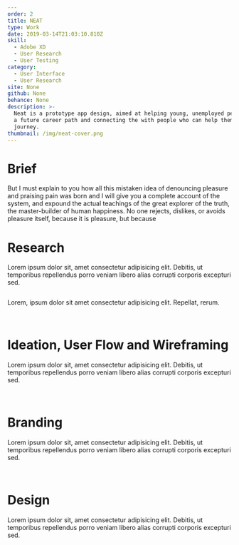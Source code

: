 ```yaml
---
order: 2
title: NEAT
type: Work
date: 2019-03-14T21:03:10.810Z
skill:
  - Adobe XD
  - User Research
  - User Testing
category:
  - User Interface
  - User Research
site: None
github: None
behance: None
description: >-
  Neat is a prototype app design, aimed at helping young, unemployed people find
  a future career path and connecting the with people who can help them on their
  journey.
thumbnail: /img/neat-cover.png
---
```


<div class="work-section brief">
      <h1>Brief</h1>
      <p>But I must explain to you how all this mistaken idea of denouncing pleasure and praising pain was born and I will give you a complete account of the system, and expound the actual teachings of the great explorer of the truth, the master-builder of human happiness. No one rejects, dislikes, or avoids pleasure itself, because it is pleasure, but because</p>
</div>
  
 <div class="work-section">
    <div class="work-text-container">
      <div class="work-text">
        <h1>Research</h1>
        <p>            Lorem ipsum dolor sit, amet consectetur adipisicing elit. Debitis, ut temporibus repellendus porro veniam libero alias corrupti corporis excepturi sed.
        </p>
      </div>
    </div>
    <div class="work-images">
      <div class="work-image-stack">
        <img src="/img/NEAT/research-stats-1.png" alt=""/>
      </div>
      <div class="work-image-stack">
        <img src="/img/NEAT/user-jake.jpg" alt=""/>
        <p>Lorem, ipsum dolor sit amet consectetur adipisicing elit. Repellat, rerum.</p>
        <img src="/img/NEAT/user-jennifer.jpg" alt=""/>
        <img src="/img/NEAT/user-terry.jpg" alt=""/>
      </div>
    </div>
  </div>

<div class="work-section">
    <div class="work-text-container">
      <div class="work-text">
        <h1>Ideation, User Flow and Wireframing</h1>
        <p>            Lorem ipsum dolor sit, amet consectetur adipisicing elit. Debitis, ut temporibus repellendus porro veniam libero alias corrupti corporis excepturi sed.
        </p>
      </div>
    </div>
    <div class="work-images">
      <div class="work-image-grid">
        <img src="/img/NEAT/sketchnote-1.png" alt=""/>
        <img src="/img/NEAT/sketchnote-2.png" alt=""/>
        <img src="/img/NEAT/sketchnote-3.png" alt=""/>
        <img src="/img/NEAT/sketchnote-4.png" alt=""/>
        <img src="/img/NEAT/sketchnote-5.png" alt=""/>
        <img src="/img/NEAT/sketchnote-6.png" alt=""/>
      </div>
      <div class="work-image-fullwidth">
        <img src="/img/NEAT/user-map.png" alt=""/>
      </div>
      <div class="work-image-fullwidth">
        <img src="/img/NEAT/wireframes-display.png" alt=""/>
      </div>
    </div>
</div>

<div class="work-section">
    <div class="work-text-container">
      <div class="work-text">
        <h1>Branding</h1>
        <p>            Lorem ipsum dolor sit, amet consectetur adipisicing elit. Debitis, ut temporibus repellendus porro veniam libero alias corrupti corporis excepturi sed.
        </p>
      </div>
    </div>
    <div class="work-images">
      <div class="work-image-fullwidth">
        <img src="/img/NEAT/moodboard.jpg" alt=""/>
      </div>
      <div class="work-image-grid large-tiles">
        <img src="/img/NEAT/branding-1.png" alt=""/>
        <img src="/img/NEAT/branding-2.png" alt=""/>
      </div>
      <div class="work-image-fullwidth">
        <img src="/img/NEAT/branding-3.png" alt=""/>
      </div>
    </div>
</div>

<div class="work-section">
  <div class="work-text-container">
    <div class="work-text">
      <h1>Design</h1>
      <p>            Lorem ipsum dolor sit, amet consectetur adipisicing elit. Debitis, ut temporibus repellendus porro veniam libero alias corrupti corporis excepturi sed.
      </p>
    </div>
  </div>
  <div class="work-images">
    <div class="work-image-grid">
      <img src="/img/NEAT/ui-screen-1.png" alt=""/>
      <img src="/img/NEAT/ui-screen-2.png" alt=""/>
      <img src="/img/NEAT/ui-screen-3.png" alt=""/>
      <img src="/img/NEAT/ui-screen-4.png" alt=""/>
      <img src="/img/NEAT/ui-screen-5.png" alt=""/>
      <img src="/img/NEAT/ui-screen-6.png" alt=""/>
      <img src="/img/NEAT/ui-screen-7.png" alt=""/>
      <img src="/img/NEAT/ui-screen-8.png" alt=""/>
      <img src="/img/NEAT/ui-screen-9.png" alt=""/>
      <img src="/img/NEAT/ui-screen-10.png" alt=""/>
      <img src="/img/NEAT/ui-screen-11.png" alt=""/>
    </div>
  </div>
</div>
<div class="work-section">
  <div class="work-images">
    <div class="work-image-fullwidth">
      <img src="/img/NEAT/landing-mock.png" alt=""/>
    </div>
  </div>
</div>
  

